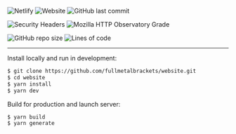 ![Netlify](https://img.shields.io/netlify/af445642-918a-45fd-907c-f9ebec62bc66) ![Website](https://img.shields.io/website?style=flat&url=https%3A%2F%2Farieldiaz.codes%2F) ![GitHub last commit](https://img.shields.io/github/last-commit/fullmetalbrackets/website)

![Security Headers](https://img.shields.io/security-headers?style=flat&url=https%3A%2F%2Farieldiaz.codes%2F) ![Mozilla HTTP Observatory Grade](https://img.shields.io/mozilla-observatory/grade-score/arieldiaz.codes?publish)

![GitHub repo size](https://img.shields.io/github/repo-size/fullmetalbrackets/website) ![Lines of code](https://img.shields.io/tokei/lines/github/fullmetalbrackets/website)

----------------------

Install locally and run in development:
```bash
$ git clone https://github.com/fullmetalbrackets/website.git
$ cd website
$ yarn install
$ yarn dev
```

Build for production and launch server:
```bash
$ yarn build
$ yarn generate
```
